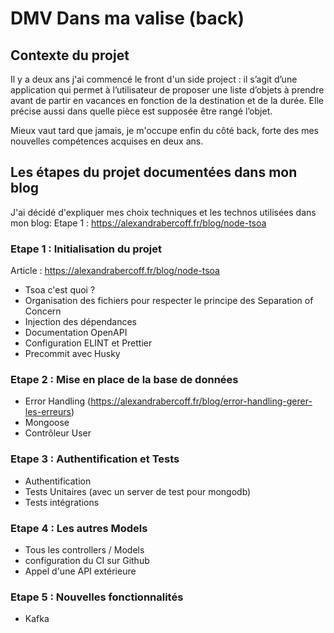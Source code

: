 # DMV Dans ma valise (back)

## Contexte du projet

Il y a deux ans j'ai commencé le front d'un side project : il s’agit d’une application qui permet à l’utilisateur de proposer une liste d’objets à prendre avant de partir en vacances en fonction de la destination et de la durée. Elle précise aussi dans quelle pièce est supposée être rangé l’objet.

Mieux vaut tard que jamais, je m'occupe enfin du côté back, forte des mes nouvelles compétences acquises en deux ans. 

## Les étapes du projet documentées dans mon blog

J'ai décidé d'expliquer mes choix techniques et les technos utilisées dans mon blog:
Etape 1 : https://alexandrabercoff.fr/blog/node-tsoa


### Etape 1 : Initialisation du projet 
Article : https://alexandrabercoff.fr/blog/node-tsoa

- Tsoa c'est quoi ? 
- Organisation des fichiers pour respecter le principe des Separation of Concern
- Injection des dépendances
- Documentation OpenAPI
- Configuration ELINT et Prettier
- Precommit avec Husky


### Etape 2 : Mise en place de la base de données
- Error Handling (https://alexandrabercoff.fr/blog/error-handling-gerer-les-erreurs)
- Mongoose 
- Contrôleur User

### Etape 3 : Authentification et Tests
- Authentification
- Tests Unitaires (avec un server de test pour mongodb)
- Tests intégrations

### Etape 4 : Les autres Models
- Tous les controllers / Models
- configuration du CI sur Github
- Appel d'une API extérieure 

### Etape 5 : Nouvelles fonctionnalités
- Kafka 